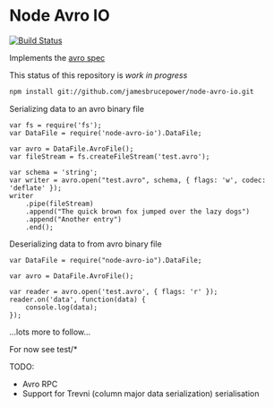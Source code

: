 Node Avro IO
============

[![Build Status](https://secure.travis-ci.org/jamesbrucepower/node-avro-io.png)](http://travis-ci.org/jamesbrucepower/node-avro-io)

Implements the [avro spec](http://avro.apache.org/docs/current/spec.html)

This status of this repository is *work in progress*

```bash
npm install git://github.com/jamesbrucepower/node-avro-io.git
```

Serializing data to an avro binary file
```
var fs = require('fs');
var DataFile = require('node-avro-io').DataFile;

var avro = DataFile.AvroFile();
var fileStream = fs.createFileStream('test.avro');

var schema = 'string';
var writer = avro.open("test.avro", schema, { flags: 'w', codec: 'deflate' });
writer
    .pipe(fileStream)
    .append("The quick brown fox jumped over the lazy dogs")
    .append("Another entry")
    .end();
```

Deserializing data to from avro binary file
```
var DataFile = require("node-avro-io").DataFile;

var avro = DataFile.AvroFile();

var reader = avro.open('test.avro', { flags: 'r' });
reader.on('data', function(data) {
    console.log(data);
});
```
...lots more to follow...

For now see test/*

TODO:

- Avro RPC
- Support for Trevni (column major data serialization) serialisation
